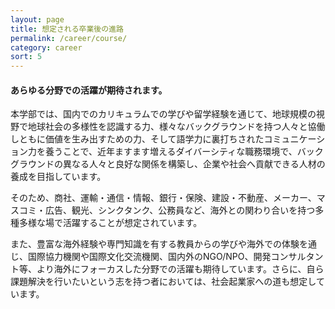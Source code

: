 ```yaml
---
layout: page
title: 想定される卒業後の進路
permalink: /career/course/
category: career
sort: 5
---
```


#### あらゆる分野での活躍が期待されます。

本学部では、国内でのカリキュラムでの学びや留学経験を通じて、地球規模の視野で地球社会の多様性を認識する力、様々なバックグラウンドを持つ人々と協働しともに価値を生み出すための力、そして語学力に裏打ちされたコミュニケーション力を養うことで、近年ますます増えるダイバーシティな職務環境で、バックグラウンドの異なる人々と良好な関係を構築し、企業や社会へ貢献できる人材の養成を目指しています。

そのため、商社、運輸・通信・情報、銀行・保険、建設・不動産、メーカー、マスコミ・広告、観光、シンクタンク、公務員など、海外との関わり合いを持つ多種多様な場で活躍することが想定されています。

また、豊富な海外経験や専門知識を有する教員からの学びや海外での体験を通じ、国際協力機関や国際文化交流機関、国内外のNGO/NPO、開発コンサルタント等、より海外にフォーカスした分野での活躍も期待しています。さらに、自ら課題解決を行いたいという志を持つ者においては、社会起業家への道も想定しています。
